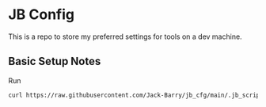 # JB Config

This is a repo to store my preferred settings for tools on a dev machine.

## Basic Setup Notes

Run

```bash
curl https://raw.githubusercontent.com/Jack-Barry/jb_cfg/main/.jb_scripts/install.sh | /bin/bash
```
